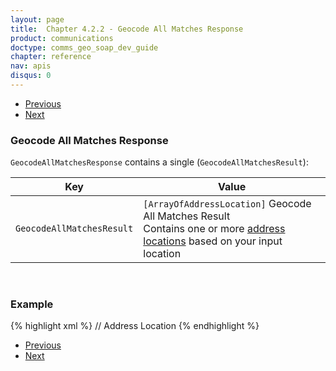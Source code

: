 ```yaml
---
layout: page
title:  Chapter 4.2.2 - Geocode All Matches Response
product: communications
doctype: comms_geo_soap_dev_guide
chapter: reference
nav: apis
disqus: 0
---
```


<ul class="pager">
  <li class="previous"><a href="/communications/dev-guide_geo_soap/reference/geocode-address-response"><i class="glyphicon glyphicon-chevron-left"></i>Previous</a></li>
  <li class="next"><a href="/communications/dev-guide_geo_soap/reference/geocode-lat-long-response/">Next<i class="glyphicon glyphicon-chevron-right"></i></a></li>
</ul>

<h3>Geocode All Matches Response</h3>

<code>GeocodeAllMatchesResponse</code> contains a single (<code>GeocodeAllMatchesResult</code>):

<div class="mobile-table">
  <table class="styled-table">
    <thead>
      <tr>
        <th>Key</th>
        <th>Value</th>
      </tr>
    </thead>
    <tbody>
      <tr>
        <td><code>GeocodeAllMatchesResult</code></td>
        <td><code>[ArrayOfAddressLocation]</code> Geocode All Matches Result
        <br/>
        Contains one or more <a class="dev-guide-link" href="/communications/dev-guide_geo_soap/reference/address-location/">address locations</a> based on your input location</td>
      </tr>
    </tbody>
  </table>
</div>
<br/>

<h3>Example</h3>

{% highlight xml %}
<GeocodeAllMatchesResponse>
  <GeocodeAllMatchesResult>
    <AddressLocation>
        // Address Location
    </AddressLocation>
  </GeocodeAllMatchesResult>
</GeocodeAllMatchesResponse>
{% endhighlight %}

<ul class="pager">
  <li class="previous"><a href="/communications/dev-guide_geo_soap/reference/get-server-time"><i class="glyphicon glyphicon-chevron-left"></i>Previous</a></li>
  <li class="next"><a href="/communications/dev-guide_geo_soap/reference/geocode-address-result/">Next<i class="glyphicon glyphicon-chevron-right"></i></a></li>
</ul>